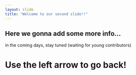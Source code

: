 ```yaml
---
layout: slide
title: "Welcome to our second slide!!"
---
```

## Here we gonna add some more info...
in the coming days, stay tuned 
(waiting for young contributors)
# Use the left arrow to go back!
